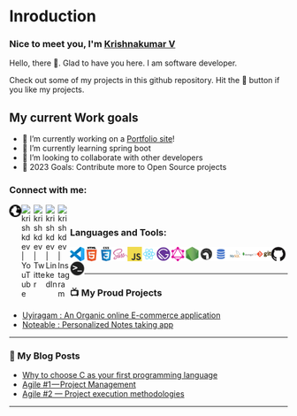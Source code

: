 # Inroduction
### Nice to meet you, I'm [Krishnakumar V][website]

Hello, there 🙌. Glad to have you here. I am software developer. 

Check out some of my projects in this github repository. Hit the 🌟 button if you like my projects.

## My current Work goals

- 🔭 I’m currently working on a [Portfolio site][website]! 
- 🌱 I’m currently learning spring boot
- 👬 I’m looking to collaborate with other developers
- 🥅 2023 Goals: Contribute more to Open Source projects


### Connect with me:

[<img align="left" alt="krishkdev.github.io" width="22px" src="https://raw.githubusercontent.com/iconic/open-iconic/master/svg/globe.svg" />][website]
[<img align="left" alt="krishkdev | YouTube" width="22px" src="https://cdn.jsdelivr.net/npm/simple-icons@v3/icons/youtube.svg" />][youtube]
[<img align="left" alt="krishkdev | Twitter" width="22px" src="https://cdn.jsdelivr.net/npm/simple-icons@v3/icons/twitter.svg" />][twitter]
[<img align="left" alt="krishkdev | LinkedIn" width="22px" src="https://cdn.jsdelivr.net/npm/simple-icons@v3/icons/linkedin.svg" />][linkedin]
[<img align="left" alt="krishkdev | Instagram" width="22px" src="https://cdn.jsdelivr.net/npm/simple-icons@v3/icons/instagram.svg" />][instagram]

<br />

### Languages and Tools:

<img align="left" alt="Visual Studio Code" width="26px" src="https://raw.githubusercontent.com/github/explore/80688e429a7d4ef2fca1e82350fe8e3517d3494d/topics/visual-studio-code/visual-studio-code.png" />
<img align="left" alt="HTML5" width="26px" src="https://raw.githubusercontent.com/github/explore/80688e429a7d4ef2fca1e82350fe8e3517d3494d/topics/html/html.png" />
<img align="left" alt="CSS3" width="26px" src="https://raw.githubusercontent.com/github/explore/80688e429a7d4ef2fca1e82350fe8e3517d3494d/topics/css/css.png" />
<img align="left" alt="Sass" width="26px" src="https://raw.githubusercontent.com/github/explore/80688e429a7d4ef2fca1e82350fe8e3517d3494d/topics/sass/sass.png" />
<img align="left" alt="JavaScript" width="26px" src="https://raw.githubusercontent.com/github/explore/80688e429a7d4ef2fca1e82350fe8e3517d3494d/topics/javascript/javascript.png" />
<img align="left" alt="React" width="26px" src="https://raw.githubusercontent.com/github/explore/80688e429a7d4ef2fca1e82350fe8e3517d3494d/topics/react/react.png" />
<img align="left" alt="Gatsby" width="26px" src="https://raw.githubusercontent.com/github/explore/e94815998e4e0713912fed477a1f346ec04c3da2/topics/gatsby/gatsby.png" />
<img align="left" alt="GraphQL" width="26px" src="https://raw.githubusercontent.com/github/explore/80688e429a7d4ef2fca1e82350fe8e3517d3494d/topics/graphql/graphql.png" />
<img align="left" alt="Node.js" width="26px" src="https://raw.githubusercontent.com/github/explore/80688e429a7d4ef2fca1e82350fe8e3517d3494d/topics/nodejs/nodejs.png" />
<img align="left" alt="Deno" width="26px" src="https://raw.githubusercontent.com/github/explore/361e2821e2dea67711cde99c9c40ed357061cf27/topics/deno/deno.png" />
<img align="left" alt="SQL" width="26px" src="https://raw.githubusercontent.com/github/explore/80688e429a7d4ef2fca1e82350fe8e3517d3494d/topics/sql/sql.png" />
<img align="left" alt="MySQL" width="26px" src="https://raw.githubusercontent.com/github/explore/80688e429a7d4ef2fca1e82350fe8e3517d3494d/topics/mysql/mysql.png" />
<img align="left" alt="MongoDB" width="26px" src="https://raw.githubusercontent.com/github/explore/80688e429a7d4ef2fca1e82350fe8e3517d3494d/topics/mongodb/mongodb.png" />
<img align="left" alt="Git" width="26px" src="https://raw.githubusercontent.com/github/explore/80688e429a7d4ef2fca1e82350fe8e3517d3494d/topics/git/git.png" />
<img align="left" alt="GitHub" width="26px" src="https://raw.githubusercontent.com/github/explore/78df643247d429f6cc873026c0622819ad797942/topics/github/github.png" />
<img align="left" alt="Terminal" width="26px" src="https://raw.githubusercontent.com/github/explore/80688e429a7d4ef2fca1e82350fe8e3517d3494d/topics/terminal/terminal.png" />

<br />
<br />

---

### 📺 My Proud Projects

<!-- YOUTUBE:START -->
- [Uyiragam : An Organic online E-commerce application](https://uyiragam.vercel.app)
- [Noteable : Personalized Notes taking app](https://www.github.com/krishkdev)
<!-- YOUTUBE:END -->

---

### 📕 My Blog Posts

<!-- BLOG-POST-LIST:START -->
- [Why to choose C as your first programming language](https://medium.com/@krishkv/why-to-choose-c-as-your-first-programming-language-78f0611d32c6)
- [Agile #1 — Project Management](https://medium.com/@krishkv/agile-1-project-management-861643eed416)
- [Agile #2 — Project execution methodologies](https://medium.com/@krishkv/agile-2-project-execution-methodologies-ed3c10749a81)
<!-- BLOG-POST-LIST:END -->

---


[website]: https://krishkdev.github.io/
[twitter]: https://twitter.com/Krishnans01
[youtube]: https://www.youtube.com/channel/UCFL63zspKEFwxruBCf9vsGw
[instagram]: https://www.instagram.com/krishkv_/
[linkedin]: https://www.linkedin.com/in/krishkv/
